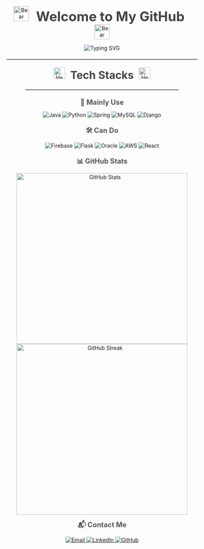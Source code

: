 <!-- Welcome Section -->
<p align="center">
  <img src="https://raw.githubusercontent.com/Tarikul-Islam-Anik/Animated-Fluent-Emojis/master/Emojis/Animals/Bear.png" alt="Bear" width="40" height="40" />
  <strong style="font-size: 2.5em; margin: 0 15px; color: #444;">Welcome to My GitHub</strong>
  <img src="https://raw.githubusercontent.com/Tarikul-Islam-Anik/Animated-Fluent-Emojis/master/Emojis/Animals/Bear.png" alt="Bear" width="40" height="40" />
</p>

<p align="center">
  <img src="https://readme-typing-svg.herokuapp.com?font=Roboto&size=22&color=6A5ACD&center=true&vCenter=true&width=450&lines=Full-Stack+Developer;AI+and+Big+Data+Enthusiast;Always+Learning+New+Things!" alt="Typing SVG" />
</p>

<hr style="border: 1px solid #ddd; margin: 20px 0;"/>

<!-- Tech Stacks Section -->
<div align="center">
  <p>
    <img src="https://raw.githubusercontent.com/Tarikul-Islam-Anik/Animated-Fluent-Emojis/master/Emojis/Smilies/Heart%20Decoration.png" alt="Heart Decoration" width="30" height="30" />
    <strong style="font-size: 2em; color: #444; margin: 0 10px;">Tech Stacks</strong>
    <img src="https://raw.githubusercontent.com/Tarikul-Islam-Anik/Animated-Fluent-Emojis/master/Emojis/Smilies/Heart%20Decoration.png" alt="Heart Decoration" width="30" height="30" />
  </p>

  <hr style="border: 1px solid #ddd; width: 80%; margin: 20px auto;"/>

  <!-- Mainly Use -->
  <div style="margin-bottom: 20px;">
    <p><strong style="font-size: 1.3em; color: #555;">🚀 Mainly Use</strong></p>
    <div>
      <img src="https://img.shields.io/badge/Java-007396?style=for-the-badge&logo=java&logoColor=white" alt="Java" />
      <img src="https://img.shields.io/badge/Python-3776AB?style=for-the-badge&logo=python&logoColor=white" alt="Python" />
      <img src="https://img.shields.io/badge/Spring-6DB33F?style=for-the-badge&logo=spring&logoColor=white" alt="Spring" />
      <img src="https://img.shields.io/badge/MySQL-4479A1?style=for-the-badge&logo=mysql&logoColor=white" alt="MySQL" />
      <img src="https://img.shields.io/badge/Django-092E20?style=for-the-badge&logo=django&logoColor=white" alt="Django" />
    </div>
  </div>

  <!-- Can Do -->
  <div style="margin-bottom: 20px;">
    <p><strong style="font-size: 1.3em; color: #555;">🛠 Can Do</strong></p>
    <div>
      <img src="https://img.shields.io/badge/Firebase-FFCA28?style=for-the-badge&logo=firebase&logoColor=white" alt="Firebase" />
      <img src="https://img.shields.io/badge/Flask-000000?style=for-the-badge&logo=flask&logoColor=white" alt="Flask" />
      <img src="https://img.shields.io/badge/Oracle-F80000?style=for-the-badge&logo=oracle&logoColor=white" alt="Oracle" />
      <img src="https://img.shields.io/badge/AWS-232F3E?style=for-the-badge&logo=amazon-aws&logoColor=white" alt="AWS" />
      <img src="https://img.shields.io/badge/React-61DAFB?style=for-the-badge&logo=react&logoColor=white" alt="React" />
    </div>
  </div>
</div>

<!-- GitHub Stats -->
<div align="center">
  <p>
    <strong style="font-size: 1.3em; color: #555;">📊 GitHub Stats</strong>
  </p>
  <img src="https://github-readme-stats.vercel.app/api?username=YOUR_GITHUB_USERNAME&show_icons=true&theme=radical" alt="GitHub Stats" width="450" />
  <br/>
  <img src="https://github-readme-streak-stats.herokuapp.com/?user=YOUR_GITHUB_USERNAME&theme=radical" alt="GitHub Streak" width="450" />
</div>

<!-- Contact Me -->
<div align="center">
  <p>
    <strong style="font-size: 1.3em; color: #555;">📬 Contact Me</strong>
  </p>
  <a href="mailto:your.email@example.com">
    <img src="https://img.shields.io/badge/Email-D14836?style=for-the-badge&logo=gmail&logoColor=white" alt="Email" />
  </a>
  <a href="https://www.linkedin.com/in/YOUR_PROFILE">
    <img src="https://img.shields.io/badge/LinkedIn-0077B5?style=for-the-badge&logo=linkedin&logoColor=white" alt="LinkedIn" />
  </a>
  <a href="https://github.com/YOUR_GITHUB_USERNAME">
    <img src="https://img.shields.io/badge/GitHub-181717?style=for-the-badge&logo=github&logoColor=white" alt="GitHub" />
  </a>
</div>
